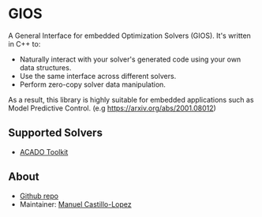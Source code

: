# GIOS

A General Interface for embedded Optimization Solvers (GIOS). It's written in C++ to:

- Naturally interact with your solver's generated code using your own data structures.
- Use the same interface across different solvers.
- Perform zero-copy solver data manipulation.

As a result, this library is highly suitable for embedded applications such as Model Predictive Control. (e.g https://arxiv.org/abs/2001.08012)

## Supported Solvers

- [ACADO Toolkit](https://acado.github.io/)

## About
- [Github repo](https://github.com/manucalop/gios) 
- Maintainer: [Manuel Castillo-Lopez](https://github.com/manucalop)
